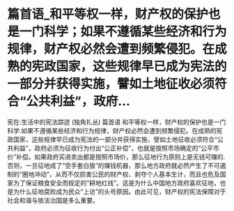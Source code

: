 # 篇首语_和平等权一样，财产权的保护也是一门科学；如果不遵循某些经济和行为规律，财产权必然会遭到频繁侵犯。在成熟的宪政国家，这些规律早已成为宪法的一部分并获得实施，譬如土地征收必须符合“公共利益”，政府...

宪在:生活中的宪法踪迹 (独角扎丛)
篇首语
和平等权一样，财产权的保护也是一门科学.如果不遵循某些经济和行为规律，财产权必然会遭到频繁侵犯。在成熟的宪政国家，这些规律早已成为宪法的一部分并获得实施，譬如土地征收必须符合“公共利益”，政府必须为征收行为付出“公正补偿”，也就是按照市场确定的“公平市价”补偿。如果政府买进卖出都是按照市场价，那么征地行为原则上是无钱可赚的.否则，一旦征地成了“空手套白狼”的赚钱机器，那么地方政府就必然产生了不可遏制的“圈地冲动”，从而不仅损害公民的财产权、剥夺个人基本生计，而且也危及国家为了保证粮食安全而规定的“耕地红线”。这是为什么中国地方政府喜欢征地，也是为什么征地腐败成为民众“上访”的头号原因。由此可见，财产权的宪法保障对于社会和谐与依法治国是多么重要。
